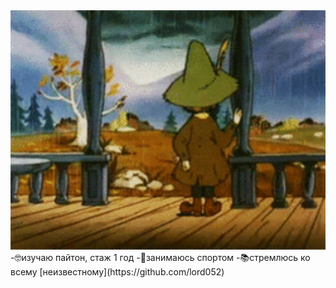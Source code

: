 <img src="https://github.com/lord052/lord052/blob/main/%D1%81%D0%BD%D1%83%D0%B1%D1%80%D0%B8%D0%BA.gif" alt="The Unlimited" width="700"/>
-🤓изучаю пайтон, стаж 1 год
-💪занимаюсь спортом 
-📚стремлюсь ко всему [неизвестному](https://github.com/lord052) 
